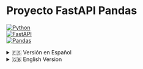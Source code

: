 # Proyecto FastAPI Pandas

[![Python](https://img.shields.io/badge/Python-3.7%2B-FFD43B?style=social&logo=python&logoColor=306998)](https://www.python.org/)  
[![FastAPI](https://img.shields.io/badge/FastAPI-%E2%9C%85-22bfda?style=flat-square&logo=fastapi&logoColor=white)](https://fastapi.tiangolo.com/)  
[![Pandas](https://img.shields.io/badge/Pandas-%E2%9C%85-150458?style=flat&logo=pandas&logoColor=white)](https://pandas.pydata.org/)


<details>
  <summary>🇪🇸 Versión en Español</summary>

## Bienvenido a Proyecto FastAPI Pandas

Este proyecto utiliza FastAPI y Pandas para ofrecer una API de alto rendimiento, ideal para el procesamiento y análisis de datos de manera rápida y eficiente. Se ha diseñado pensando en la modularidad y escalabilidad, permitiendo en el futuro integrar una interfaz visual (Streamlit) para mejorar la experiencia de usuario.

---

## 🚀 Características

- **API súper rápida:** construida con FastAPI, ofreciendo soporte asíncrono y alta velocidad.
- **Datos con pandas:** permite procesar, analizar y transformar datos de forma sencilla.
- **Endpoints RESTful:** interfaz accesible mediante respuestas JSON para integración con múltiples clientes.
- **Arquitectura escalable:** diseño modular que facilita futuras expansiones, como la integración de una interfaz de visualización.



## 🛠 Tecnologías

- **[FastAPI](https://fastapi.tiangolo.com/):** framework moderno y rápido para construir APIs.
- **[Pandas](https://pandas.pydata.org/):** herramienta poderosa para la manipulación y análisis de datos.
- **Python 3.7+:** lenguaje de programación que garantiza un código limpio y robusto.
- **Uvicorn:** servidor ASGI para ejecutar la aplicación FastAPI con alto rendimiento.



## 📥 Cómo Empezar

### Requisitos Previos

- Python 3.7 o superior
- [pip](https://pip.pypa.io/en/stable/)

### Instalación

1. **Clona el repositorio:**

   ```bash
   git clone https://github.com/gonzalopozo/proyecto-fastapi-pandas.git
   ```

2. **Accede al directorio del proyecto:**

   ```bash
   cd proyecto-fastapi-pandas
   ```

3. **Crea un entorno virtual (recomendado):**

   - **Linux/Mac:**
     ```bash
     python -m venv env
     source env/bin/activate
     ```
   - **Windows PowerShell:**
     ```powershell
     python -m venv env
     .\env\Scripts\Activate.ps1
     ```
   - **Windows CMD/Git Bash:**
     ```bash
     python -m venv env
     env\Scripts\activate
     ```

4. **Instala las dependencias:**

   ```bash
   pip install -r requirements.txt
   ```

### Ejecución de la Aplicación

Inicia el servidor FastAPI con Uvicorn:

```bash
uvicorn main:app --reload
```

Luego, abre tu navegador y visita [http://127.0.0.1:8000/docs](http://127.0.0.1:8000/docs) para explorar la documentación interactiva de la API proporcionada por Swagger UI.

## 📁 Estructura del Proyecto

```
proyecto-fastapi-pandas/
├── main.py             # Aplicación principal de FastAPI
├── requirements.txt    # Lista de dependencias
└── ...                 # Otros módulos y archivos de configuración
```

## 🔮 Futuras Mejoras

- **[Streamlit Frontend](https://github.com/usuario/future-streamlit-repo):** se planea desarrollar una interfaz visual con Streamlit para mostrar gráficos y tablas de forma interactiva.
- **Ampliación de Endpoints de Datos:** incorporación de funcionalidades analíticas más avanzadas.

---

## 🙏 Agradecimientos

- **FastAPI:** gracias a [FastAPI](https://fastapi.tiangolo.com/) por ofrecer una herramienta tan robusta.
- **Pandas:** agradecimiento a [Pandas](https://pandas.pydata.org/) por facilitar el análisis y procesamiento de datos.

</details>

<details>
  <summary>🇬🇧 English Version</summary>

## Welcome to Proyecto FastAPI Pandas

This project leverages FastAPI and Pandas to deliver a high-performance API perfect for fast and efficient data processing and analysis. It has been designed with modularity and scalability in mind, paving the way for future enhancements like a dedicated Streamlit visualization interface.

## 🚀 Features

- **Lightning Fast API:** built with FastAPI, offering asynchronous support and high-speed performance.
- **Data Magic with Pandas:** easily process, analyze, and transform your data using Pandas.
- **RESTful Endpoints:** accessible JSON endpoints for seamless integration with multiple clients.
- **Scalable Architecture:** a modular design that facilitates future expansions, such as integrating a visualization interface.

## 🛠 Technologies

- **[FastAPI](https://fastapi.tiangolo.com/):** a modern, fast web framework for building APIs.
- **[Pandas](https://pandas.pydata.org/):** a powerful tool for data manipulation and analysis.
- **Python 3.7+:** core programming language ensuring a clean and robust codebase.
- **Uvicorn:** ASGI server used to run the FastAPI application with top-notch performance.

## 📥 Getting Started

### Prerequisites

- Python 3.7 or later
- [pip](https://pip.pypa.io/en/stable/)

### Installation

1. **Clone the repository:**

   ```bash
   git clone https://github.com/gonzalopozo/proyecto-fastapi-pandas.git
   ```

2. **Navigate to the project directory:**

   ```bash
   cd proyecto-fastapi-pandas
   ```

3. **Create a virtual environment (recommended):**

   - **Linux/Mac:**
     ```bash
     python -m venv env
     source env/bin/activate
     ```
   - **Windows PowerShell:**
     ```powershell
     python -m venv env
     .\env\Scripts\Activate.ps1
     ```
   - **Windows CMD/Git Bash:**
     ```bash
     python -m venv env
     env\Scripts\activate
     ```

4. **Install the dependencies:**

   ```bash
   pip install -r requirements.txt
   ```

### Running the Application

Start the FastAPI server with Uvicorn:

```bash
uvicorn main:app --reload
```

Then, open your browser and visit [http://127.0.0.1:8000/docs](http://127.0.0.1:8000/docs) to explore the interactive API documentation powered by Swagger UI.

## 📁 Project Structure

```
proyecto-fastapi-pandas/
├── main.py             # Main FastAPI application
├── requirements.txt    # Dependencies list
└── ...                 # Additional modules and configuration files
```

## 🔮 Future Developments

- **[Streamlit Frontend](https://github.com/usuario/future-streamlit-repo):** a dedicated visualization interface using Streamlit is planned to display interactive graphs and charts.
- **Enhanced Data Endpoints:** expansion of the API with more sophisticated data analytics features.

## 🙏 Acknowledgments

- **FastAPI:** thanks to [FastAPI](https://fastapi.tiangolo.com/) for providing such a robust and user-friendly framework.
- **Pandas:** gratitude to [Pandas](https://pandas.pydata.org/) for simplifying data analysis and manipulation.

</details>
